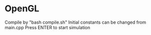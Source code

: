 # OpenGL
Compile by "bash compile.sh"
Initial constants can be changed from main.cpp
Press ENTER to start simulation
